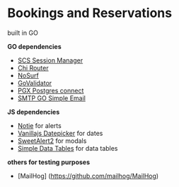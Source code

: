 # Bookings and Reservations

built in GO

**GO dependencies**

- [SCS Session Manager](github.com/alexedwards/scs/v2)
- [Chi Router](github.com/go-chi/chi)
- [NoSurf](github.com/justinas/nosurf)
- [GoValidator](https://github.com/asaskevich/govalidator)
- [PGX Postgres connect](https://github.com/jackc/pgx/v4)
- [SMTP GO Simple Email](https://github.com/xhit/go-simple-mail)

**JS dependencies**

- [Notie](https://github.com/jaredreich/notie) for alerts
- [Vanillajs Datepicker](https://github.com/mymth/vanillajs-datepicker) for dates
- [SweetAlert2](https://github.com/sweetalert2/sweetalert2) for modals
- [Simple Data Tables](https://github.com/fiduswriter/Simple-DataTables#readme) for data tables


**others for testing purposes**
- [MailHog] (https://github.com/mailhog/MailHog)